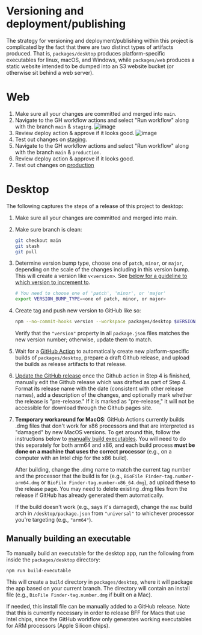Versioning and deployment/publishing
====================================


The strategy for versioning and deployment/publishing within this project is complicated by the fact that there are two distinct
types of artifacts produced. That is, `packages/desktop` produces platform-specific executables for linux, macOS, and Windows,
while `packages/web` produces a static website intended to be dumped into an S3 website bucket (or otherwise sit
behind a web server).

# Web

1) Make sure all your changes are committed and merged into `main`.
2) Navigate to the GH workflow actions and select "Run workflow" along with the branch `main` & `staging`.
   ![image](./assets/WorkflowButton.png)
3) Review deploy action & approve if it looks good.
   ![image](./assets/DeployReview.png)
4) Test out changes on [staging](https://staging.biofile-finder.allencell.org/app).
5) Navigate to the GH workflow actions and select "Run workflow" along with the branch `main` & `production`.
6) Review deploy action & approve if it looks good.
7) Test out changes on [production](https://biofile-finder.allencell.org/app)

# Desktop

The following captures the steps of a release of this project to desktop:

1) Make sure all your changes are committed and merged into main.
2) Make sure branch is clean:
    ```bash
    git checkout main
    git stash
    git pull
    ```
3) Determine version bump type, choose one of `patch`, `minor`, or `major`, depending on the scale of the changes including in this version bump. This will create a version like `v<version>`. See [below for a guideline to which version to increment to](#versioning-information).
    ```bash
    # You need to choose one of 'patch', 'minor', or 'major'
    export VERSION_BUMP_TYPE=<one of patch, minor, or major>
    ```
4) Create tag and push new version to GitHub like so:
    ```bash
    npm --no-commit-hooks version --workspace packages/desktop $VERSION_BUMP_TYPE -m "v%s"
    ```
    Verify that the `"version"` property in all `package.json` files matches the new version number; otherwise, update them to match. 
5) Wait for a [GitHub Action](https://github.com/AllenInstitute/biofile-finder/actions) to automatically create new platform-specific
builds of `packages/desktop`, prepare a draft Github release, and upload the builds as release artifacts to that release.
6) [Update the GitHub release](https://github.com/AllenInstitute/biofile-finder/releases) once the Github action in Step 4 is finished, manually edit the Github release which was drafted as part of Step 4. Format its release name with the date (consistent with other release names), add a description of the changes, and optionally
mark whether the release is "pre-release." If it is marked as "pre-release," it will not be accessible for download through the
Github pages site.
7) **Temporary workaround for MacOS**: GitHub Actions currently builds .dmg files that don't work for x86 processors and that are interpreted as "damaged" by new MacOS versions. To get around this, follow the instructions below to [manually build executables](#manually-building-an-executable). You will need to do this separately for both arm64 and x86, and each build process **must be done on a machine that uses the correct processor** (e.g., on a computer with an Intel chip for the x86 build). 
  
    After building, change the .dmg name to match the current tag number and the processor that the build is for (e.g., `BioFile Finder-tag.number-arm64.dmg` or `BioFile Finder-tag.number-x86_64.dmg`), ad upload these to the release page. You may need to delete existing .dmg files from the release if GitHub has already generated them automatically.

    If the build doesn't work (e.g., says it's damaged), change the `mac` build arch in `/desktop/package.json` from `"universal"` to whichever processor you're targeting (e.g., `"arm64"`).

## Manually building an executable
To manually build an executable for the desktop app, run the following from inside the `packages/desktop` directory:
```
npm run build-executable
```
This will create a `build` directory in `packages/desktop`, where it will package the app based on your current branch. The directory will contain an install file (e.g., `BioFile Finder-tag.number.dmg` if built on a Mac). 

If needed, this install file can be manually added to a GitHub release. Note that this is currently necessary in order to release BFF for Macs that use Intel chips, since the GitHub workflow only generates working executables for ARM processors (Apple Silicon chips).